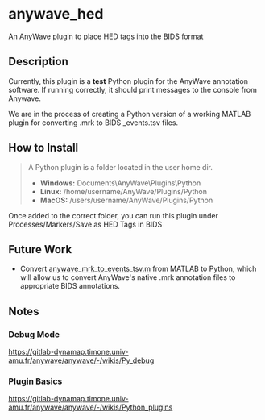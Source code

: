 # anywave_hed
 An AnyWave plugin to place HED tags into the BIDS format

## Description
Currently, this plugin is a **test** Python plugin for the AnyWave annotation software. If running correctly, it should print messages to the console from Anywave.

We are in the process of creating a Python version of a working MATLAB plugin for converting .mrk to BIDS _events.tsv files.

## How to Install
> A Python plugin is a folder located in the user home dir.
> - **Windows:** Documents\AnyWave\Plugins\Python
> - **Linux:** /home/username/AnyWave/Plugins/Python
> - **MacOS:** /users/username/AnyWave/Plugins/Python

Once added to the correct folder, you can run this plugin under Processes/Markers/Save as HED Tags in BIDS

## Future Work
- Convert [anywave_mrk_to_events_tsv.m](./anywave_mrk_to_events_tsv.m) from MATLAB to Python, which will allow us to convert AnyWave's native .mrk annotation files to appropriate BIDS annotations.


## Notes
### Debug Mode
https://gitlab-dynamap.timone.univ-amu.fr/anywave/anywave/-/wikis/Py_debug

### Plugin Basics
https://gitlab-dynamap.timone.univ-amu.fr/anywave/anywave/-/wikis/Python_plugins